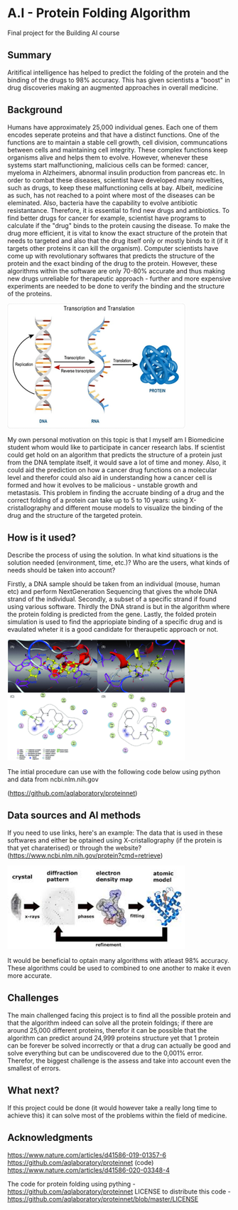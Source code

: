 <!-- This is the markdown template for the final project of the Building AI course, 
created by Reaktor Innovations and University of Helsinki. 
Copy the template, paste it to your GitHub README and edit! -->

# A.I - Protein Folding Algorithm

Final project for the Building AI course

## Summary

Aritifical intelligence has helped to predict the folding of the protein and the binding of the drugs to 98% accuracy. This has given scientists a "boost" in drug discoveries making an augmented approaches in overall medicine. 




## Background

Humans have approximately 25,000 individual genes. Each one of them encodes seperate proteins and that have a distinct functions. One of the functions are to maintain a stable cell growth, cell division, communcations between cells and maintaining cell integrity. These complex functions keep organisms alive and helps them to evolve.
However, whenever these systems start malfunctioning, malicious cells can be formed: cancer, myeloma in Alzheimers, abnormal insulin production from pancreas etc. In order to combat these diseases, scientist have developed many novelties, such as drugs, to keep these malfunctioning cells at bay. 
Albeit, medicine as such, has not reached to a point where most of the diseases can be eleminated. Also, bacteria have the capability to evolve antibiotic resistantance. Therefore, it is essential to find new drugs and antibiotics.
To find better drugs for cancer for example, scientist have programs to calculate if the "drug" binds to the protein causing the disease. To make the drug more efficient, it is vital to know the exact structure of the protein that needs to targeted and also that the drug itself only or mostly binds to it (if it targets other proteins it can kill the organism). Computer scientists have come up with revolutionary softwares that predicts the structure of the protein and the exact binding of the drug to the protein. However, these algorithms within the software are only 70-80% accurate and thus making new drugs unreliable for therapeutic approach - further and more expensive experiments are needed to be done to verify the binding and the structure of the proteins.

<img src="https://github.com/tammekasra/A.I-in-Biomedicine/blob/main/folding.jfif" width="400">


My own personal motivation on this topic is that I myself am I Biomedicine student whom would like to participate in cancer research labs.
If scientist could get hold on an algorithm that predicts the structure of a protein just from the DNA template itself, it would save a lot of time and money. Also, it could aid the prediction on how a cancer drug functions on a molecular level and therefor could also aid in understanding how a cancer cell is formed and how it evolves to be malicious - unstable growth and metastasis.
This problem in finding the accruate binding of a drug and the correct folding of a protein can take up to 5 to 10 years: using X-cristallography and different mouse models to visualize the binding of the drug and the structure of the targeted protein.


## How is it used?

Describe the process of using the solution. In what kind situations is the solution needed (environment, time, etc.)? Who are the users, what kinds of needs should be taken into account?

Firstly, a DNA sample should be taken from an individual (mouse, human etc) and perform NextGeneration Sequencing that gives the whole DNA strand of the individual. 
Secondly, a subset of a specific strand if found using various software. 
Thirdly the DNA strand is but in the algorithm where the protein folding is predicted from the gene.
Lastly, the folded protein simulation is used to find the appriopiate binding of a specific drug and is evaulated wheter it is a good candidate for theraupetic approach or not.

<img src="https://github.com/tammekasra/A.I-in-Biomedicine/blob/main/docking.png" width="400">

The intial procedure can use with the following code below using python and data from ncbi.nlm.nih.gov

(https://github.com/aqlaboratory/proteinnet)


## Data sources and AI methods

If you need to use links, here's an example:
The data that is used in these softwares and either be optained using X-cristallography (if the protein is that yet charaterised) or through the website?(https://www.ncbi.nlm.nih.gov/protein?cmd=retrieve)

<img src="https://github.com/tammekasra/A.I-in-Biomedicine/blob/main/x-cristallography.jfif" width="400">

It would be beneficial to optain many algorithms with atleast 98% accuracy. These algorithms could be used to combined to one another to make it even more accurate.


## Challenges

The main challenged facing this project is to find all the possible protein and that the algorithm indeed can solve all the protein foldings; if there are around 25,000 different proteins, therefor it can be possible that the algorithm can predict around 24,999 proteins structure yet that 1 protein can be forever be solved incorrectly or that a drug can actually be good and solve everything but can be undiscovered due to the 0,001% error.
Therefor, the biggest challenge is the assess and take into account even the smallest of errors.


## What next?

If this project could be done (it would however take a really long time to achieve this) it can solve most of the problems within the field of medicine.



## Acknowledgments
  https://www.nature.com/articles/d41586-019-01357-6
   https://github.com/aqlaboratory/proteinnet (code)
  https://www.nature.com/articles/d41586-020-03348-4
  
 The code for protein folding using pything - https://github.com/aqlaboratory/proteinnet
LICENSE to distribute this code - https://github.com/aqlaboratory/proteinnet/blob/master/LICENSE

